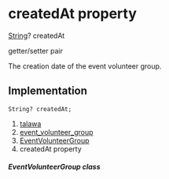 
<div>

# createdAt property

</div>


[String](https://api.flutter.dev/flutter/dart-core/String-class.html)?
createdAt


getter/setter pair




The creation date of the event volunteer group.



## Implementation

``` language-dart
String? createdAt;
```







1.  [talawa](../../index.md)
2.  [event_volunteer_group](../../models_events_event_volunteer_group/)
3.  [EventVolunteerGroup](../../models_events_event_volunteer_group/EventVolunteerGroup-class.md)
4.  createdAt property

##### EventVolunteerGroup class







